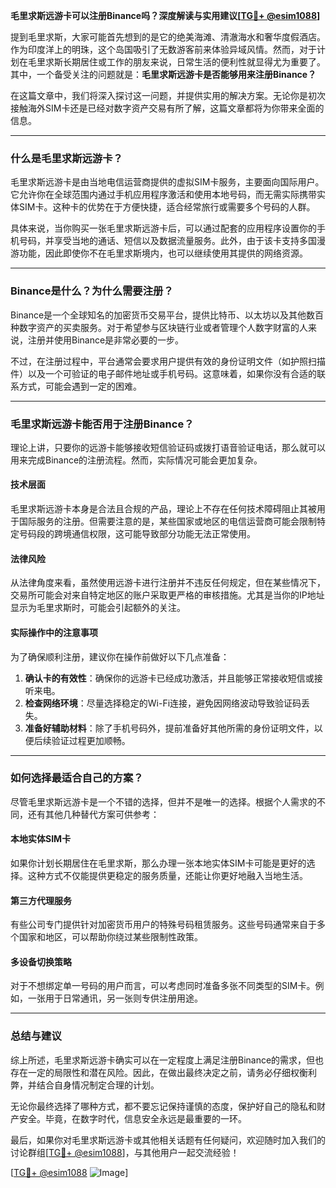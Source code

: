 **毛里求斯远游卡可以注册Binance吗？深度解读与实用建议[[TG💪+ @esim1088](https://t.me/s/esim1088)]**

提到毛里求斯，大家可能首先想到的是它的绝美海滩、清澈海水和奢华度假酒店。作为印度洋上的明珠，这个岛国吸引了无数游客前来体验异域风情。然而，对于计划在毛里求斯长期居住或工作的朋友来说，日常生活的便利性就显得尤为重要了。其中，一个备受关注的问题就是：**毛里求斯远游卡是否能够用来注册Binance？**

在这篇文章中，我们将深入探讨这一问题，并提供实用的解决方案。无论你是初次接触海外SIM卡还是已经对数字资产交易有所了解，这篇文章都将为你带来全面的信息。

---

### **什么是毛里求斯远游卡？**

毛里求斯远游卡是由当地电信运营商提供的虚拟SIM卡服务，主要面向国际用户。它允许你在全球范围内通过手机应用程序激活和使用本地号码，而无需实际携带实体SIM卡。这种卡的优势在于方便快捷，适合经常旅行或需要多个号码的人群。

具体来说，当你购买一张毛里求斯远游卡后，可以通过配套的应用程序设置你的手机号码，并享受当地的通话、短信以及数据流量服务。此外，由于该卡支持多国漫游功能，因此即使你不在毛里求斯境内，也可以继续使用其提供的网络资源。

---

### **Binance是什么？为什么需要注册？**

Binance是一个全球知名的加密货币交易平台，提供比特币、以太坊以及其他数百种数字资产的买卖服务。对于希望参与区块链行业或者管理个人数字财富的人来说，注册并使用Binance是非常必要的一步。

不过，在注册过程中，平台通常会要求用户提供有效的身份证明文件（如护照扫描件）以及一个可验证的电子邮件地址或手机号码。这意味着，如果你没有合适的联系方式，可能会遇到一定的困难。

---

### **毛里求斯远游卡能否用于注册Binance？**

理论上讲，只要你的远游卡能够接收短信验证码或拨打语音验证电话，那么就可以用来完成Binance的注册流程。然而，实际情况可能会更加复杂。

#### **技术层面**
毛里求斯远游卡本身是合法且合规的产品，理论上不存在任何技术障碍阻止其被用于国际服务的注册。但需要注意的是，某些国家或地区的电信运营商可能会限制特定号码段的跨境通信权限，这可能导致部分功能无法正常使用。

#### **法律风险**
从法律角度来看，虽然使用远游卡进行注册并不违反任何规定，但在某些情况下，交易所可能会对来自特定地区的账户采取更严格的审核措施。尤其是当你的IP地址显示为毛里求斯时，可能会引起额外的关注。

#### **实际操作中的注意事项**
为了确保顺利注册，建议你在操作前做好以下几点准备：
1. **确认卡的有效性**：确保你的远游卡已经成功激活，并且能够正常接收短信或接听来电。
2. **检查网络环境**：尽量选择稳定的Wi-Fi连接，避免因网络波动导致验证码丢失。
3. **准备好辅助材料**：除了手机号码外，提前准备好其他所需的身份证明文件，以便后续验证过程更加顺畅。

---

### **如何选择最适合自己的方案？**

尽管毛里求斯远游卡是一个不错的选择，但并不是唯一的选择。根据个人需求的不同，还有其他几种替代方案可供参考：

#### **本地实体SIM卡**
如果你计划长期居住在毛里求斯，那么办理一张本地实体SIM卡可能是更好的选择。这种方式不仅能提供更稳定的服务质量，还能让你更好地融入当地生活。

#### **第三方代理服务**
有些公司专门提供针对加密货币用户的特殊号码租赁服务。这些号码通常来自于多个国家和地区，可以帮助你绕过某些限制性政策。

#### **多设备切换策略**
对于不想绑定单一号码的用户而言，可以考虑同时准备多张不同类型的SIM卡。例如，一张用于日常通讯，另一张则专供注册用途。

---

### **总结与建议**

综上所述，毛里求斯远游卡确实可以在一定程度上满足注册Binance的需求，但也存在一定的局限性和潜在风险。因此，在做出最终决定之前，请务必仔细权衡利弊，并结合自身情况制定合理的计划。

无论你最终选择了哪种方式，都不要忘记保持谨慎的态度，保护好自己的隐私和财产安全。毕竟，在数字时代，信息安全永远是最重要的一环。

最后，如果你对毛里求斯远游卡或其他相关话题有任何疑问，欢迎随时加入我们的讨论群组[[TG💪+ @esim1088](https://t.me/s/esim1088)]，与其他用户一起交流经验！

[[TG💪+ @esim1088](https://t.me/s/esim1088) ![Image](https://i.postimg.cc/4NQfJmqS/Snipaste-2025-05-13-00-14-12.png)]